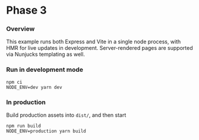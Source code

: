 # Phase 3

### Overview

This example runs both Express and Vite in a single node process, with HMR for live updates in development.  Server-rendered pages are supported via Nunjucks templating as well.


### Run in development mode


```
npm ci
NODE_ENV=dev yarn dev
```

### In production

Build production assets into `dist/`, and then start

```
npm run build
NODE_ENV=production yarn build
```
